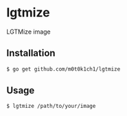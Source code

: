 # lgtmize

LGTMize image

## Installation

``` sh
$ go get github.com/m0t0k1ch1/lgtmize
```

## Usage

``` sh
$ lgtmize /path/to/your/image
```
